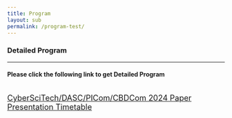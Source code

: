 ```yaml
---
title: Program
layout: sub
permalink: /program-test/
--- 
```


<h3>Detailed Program</h3>

<hr/>
<h4>Please click the following link to get Detailed Program</h4>
<br>
<a href="/2024/assets/CyberSciTech_DASC_PICom_CBDCom 2024 Program - Detailed Program-1018.v3.pdf" target="_blank" style="font-size: 18px;">CyberSciTech/DASC/PICom/CBDCom 2024 Paper Presentation Timetable</a>